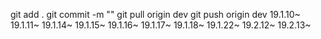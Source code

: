 git add .
git commit -m ""
git pull origin dev
git push origin dev
19.1.10~
19.1.11~
19.1.14~
19.1.15~
19.1.16~
19.1.17~
19.1.18~
19.1.22~
19.2.12~
19.2.13~

